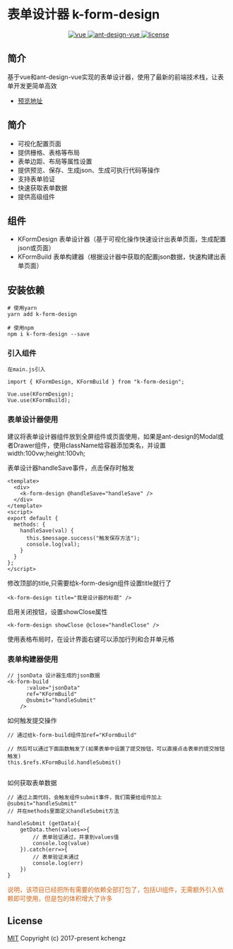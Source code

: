 


# 表单设计器 k-form-design

<p align="center">
  <a href="https://github.com/vuejs/vue">
    <img src="https://img.shields.io/badge/vue-2.6.10-brightgreen.svg" alt="vue">
  </a>
  <a href="https://github.com/vueComponent/ant-design-vue">
    <img src="https://img.shields.io/badge/Ant%20Design%20Vue-1.3.14-blue" alt="ant-design-vue">
  </a>
  <a href="https://github.com/Kchengz/k-form-design/blob/master/LICENSE">
    <img src="https://img.shields.io/github/license/mashape/apistatus.svg" alt="license">
  </a>
</p>

## 简介
基于vue和ant-design-vue实现的表单设计器，使用了最新的前端技术栈，让表单开发更简单高效
- [预览地址](http://cdn.kcz66.com/form-design@1.2.7.html)
<!-- - [开源地址](https://github.com/Kchengz/k-form-design) -->

## 简介
- 可视化配置页面
- 提供栅格、表格等布局
- 表单边距、布局等属性设置
- 提供预览、保存、生成json、生成可执行代码等操作
- 支持表单验证
- 快速获取表单数据
- 提供高级组件

## 组件
- KFormDesign 表单设计器（基于可视化操作快速设计出表单页面，生成配置json或页面）
- KFormBuild 表单构建器（根据设计器中获取的配置json数据，快速构建出表单页面）

## 安装依赖
``` 
# 使用yarn 
yarn add k-form-design

# 使用npm 
npm i k-form-design --save
```

### 引入组件
``` 
在main.js引入

import { KFormDesign, KFormBuild } from "k-form-design";

Vue.use(KFormDesign);
Vue.use(KFormBuild);
```

### 表单设计器使用
建议将表单设计器组件放到全屏组件或页面使用，如果是ant-design的Modal或者Drawer组件，使用className给容器添加类名，并设置width:100vw;height:100vh;

表单设计器handleSave事件，点击保存时触发

``` 
<template>
  <div>
    <k-form-design @handleSave="handleSave" />
  </div>
</template>
<script>
export default {
  methods: {
    handleSave(val) {
      this.$message.success("触发保存方法");
      console.log(val);
    }
  }
};
</script>
```

修改顶部的title,只需要给k-form-design组件设置title就行了
```
<k-form-design title="我是设计器的标题" />
```

启用关闭按钮，设置showClose属性
```
<k-form-design showClose @close="handleClose" />

```

使用表格布局时，在设计界面右键可以添加行列和合并单元格

### 表单构建器使用
``` 
// jsonData 设计器生成的json数据
<k-form-build
      :value="jsonData"
      ref="KFormBuild"
      @submit="handleSubmit"
    />
```
如何触发提交操作
```
// 通过给k-form-build组件加ref="KFormBuild"

// 然后可以通过下面函数触发了(如果表单中设置了提交按钮，可以直接点击表单的提交按钮触发)
this.$refs.KFormBuild.handleSubmit()


```
如何获取表单数据
```
// 通过上面代码，会触发组件submit事件，我们需要给组件加上@submit="handleSubmit"
// 并在methods里面定义handleSubmit方法

handleSubmit (getData){
	getData.then(values=>{
		// 表单验证通过，并拿到values值
		console.log(value)
	}).catch(err=>{
		// 表单验证未通过
		console.log(err)
	})
}
```

<p style="color:#ca6820;">
说明，该项目已经把所有需要的依赖全部打包了，包括UI组件，无需额外引入依赖即可使用，但是包的体积增大了许多
</p>	


<!-- 
![1.jpg](https://i.loli.net/2019/09/29/X2h9Kji5HpC6ZdB.png)
![2.jpg](https://i.loli.net/2019/09/29/OzBGS6F2ZmflMCw.png)
![3.jpg](https://i.loli.net/2019/09/29/oYOjwT3qUr2SMmA.png)
![4.jpg](https://i.loli.net/2019/09/29/JtCDZELxe3r5ARl.png)
![5.jpg](https://i.loli.net/2019/09/29/NTGmdoDPXvqHJMe.png) -->
<!-- ## 支持
如果你发现了新的bug或者有新的feature request，请新建一个issue -->

License
---
[MIT](https://github.com/Kchengz/k-form-design/blob/master/LICENSE)
Copyright (c) 2017-present kchengz